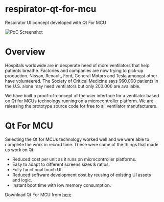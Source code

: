 # respirator-qt-for-mcu
Respirator UI concept developed with Qt For MCU

![PoC Screenshot](https://raw.githubusercontent.com/siili-auto/respirator-qt-for-mcu/master/poc-viz.jpg)

# Overview
Hospitals worldwide are in desperate need of more ventilators that help patients breathe. Factories and companies are now trying to pick-up production. Nissan, Renault, Ford, General Motors and Tesla amongst  other have volunteered. The Society of Critical Medicine says 960.000 patients in the U.S. alone may need ventilators but only 200.000 are available.

We have built a proof-of-concept of the user interface for a ventilator based on Qt for MCUs technology running on a microcontroller platform. We are releasing the prototype source code for free to all ventilator manufacturers. 

# Qt For MCU

Selecting the Qt for MCUs technology worked well and we were able to complete the work in record time. These were some of the things that made us work on Qt: 
* Reduced cost per unit as it runs on microcontroller platforms. 
* Easy to adapt to different screens sizes & ratios. 
* Fully functional touch UI. 
* Reduced software development cost by reusing of existing UI assets and logic. 
* Instant boot time with low memory consumption.

Download Qt For MCU from [here](https://www.qt.io/qt-for-mcus)
